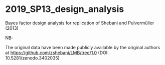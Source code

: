 2019_SP13_design_analysis
===========================

Bayes factor design analysis for replication of Shebani and Pulvermüller (2013)

NB:

The original data have been made publicly available by the original authors
at https://github.com/zshebani/LMB/tree/1.0
(DOI: 10.5281/zenodo.3402035)
